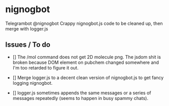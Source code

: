 # nignogbot

Telegrambot @nignogbot
Crappy nignogbot.js code to be cleaned up, then merge with logger.js 

## Issues / To do

- [] The /mol command does not get 2D molecule png. The jsdom shit is broken because DOM element on pubchem changed somewhere and I'm too retarded to figure it out.

- [] Merge logger.js to a decent clean version of nignogbot.js to get fancy logging nignogbot.

- [] logger.js sometimes appends the same messages or a series of messages repeatedly (seems to happen in busy spammy chats).
